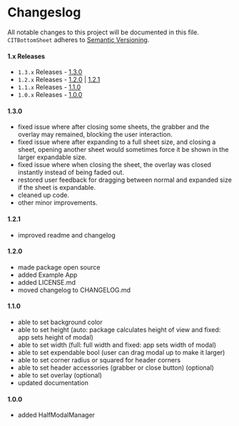 # Changeslog

All notable changes to this project will be documented in this file.
`CITBottomSheet` adheres to [Semantic Versioning](https://semver.org/).

#### 1.x Releases
- `1.3.x` Releases - [1.3.0](#130)
- `1.2.x` Releases - [1.2.0](#120) | [1.2.1](#121)
- `1.1.x` Releases - [1.1.0](#110)
- `1.0.x` Releases - [1.0.0](#100)

#### 1.3.0

- fixed issue where after closing some sheets, the grabber and the overlay may remained, blocking the user interaction.
- fixed issue where after expanding to a full sheet size, and closing a sheet, opening another sheet would sometimes force it be shown in the larger expandable size.
- fixed issue where when closing the sheet, the overlay was closed instantly instead of being faded out.
- restored user feedback for dragging between normal and expanded size if the sheet is expandable.
- cleaned up code.
- other minor improvements.

#### 1.2.1

- improved readme and changelog

#### 1.2.0

- made package open source
- added Example App
- added LICENSE.md
- moved changelog to CHANGELOG.md


#### 1.1.0

- able to set background color
- able to set height (auto: package calculates height of view and fixed: app sets height of modal)
- able to set width (full: full width and fixed: app sets width of modal)
- able to set expendable bool (user can drag modal up to make it larger)
- able to set corner radius or squared for header corners
- able to set header accessories (grabber or close button) (optional)
- able to set overlay (optional)
- updated documentation


#### 1.0.0

- added HalfModalManager
